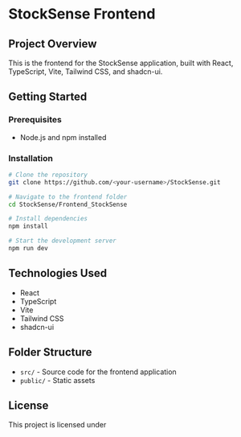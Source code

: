 # StockSense Frontend

## Project Overview

This is the frontend for the StockSense application, built with React, TypeScript, Vite, Tailwind CSS, and shadcn-ui.

## Getting Started

### Prerequisites

- Node.js and npm installed

### Installation

```sh
# Clone the repository
git clone https://github.com/<your-username>/StockSense.git

# Navigate to the frontend folder
cd StockSense/Frontend_StockSense

# Install dependencies
npm install

# Start the development server
npm run dev
```

## Technologies Used

- React
- TypeScript
- Vite
- Tailwind CSS
- shadcn-ui

## Folder Structure

- `src/` - Source code for the frontend application
- `public/` - Static assets

## License

This project is licensed under
